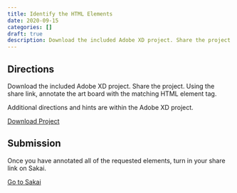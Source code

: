 ```yaml
---
title: Identify the HTML Elements
date: 2020-09-15
categories: []
draft: true
description: Download the included Adobe XD project. Share the project. Using the share link, annotate the elements with the matching HTML element tag.
---
```


## Directions

Download the included Adobe XD project. Share the project. Using the share link, annotate the art board with the matching HTML element tag.

Additional directions and hints are within the Adobe XD project.

[Download Project](/xds/identify-the-html-elements.xd)

## Submission

Once you have annotated all of the requested elements, turn in your share link on Sakai.

[Go to Sakai](https://sakai.unc.edu)
